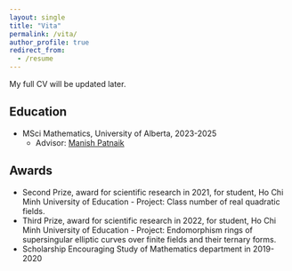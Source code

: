 ```yaml
---
layout: single
title: "Vita"
permalink: /vita/
author_profile: true
redirect_from:
  - /resume
---
```


My full CV will be updated later. 

## Education
* MSci Mathematics, University of Alberta, 2023-2025
  * Advisor: [Manish Patnaik]([https://www.ma.imperial.ac.uk/~dcheragh/](https://sites.ualberta.ca/~patnaik/))

## Awards
  * Second Prize, award for scientific research in 2021, for student, Ho Chi Minh University of Education - Project: Class number of real quadratic fields.
  * Third Prize, award for scientific research in 2022, for student, Ho Chi Minh University of Education - Project: Endomorphism rings of supersingular elliptic curves over finite fields and their ternary forms.
  * Scholarship Encouraging Study of Mathematics department in 2019-2020
 
